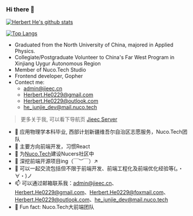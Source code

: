 ### Hi there 👋

[![Herbert He's github stats](https://github-readme-stats.vercel.app/api?username=HerbertHe&count_private=true)](https://github.com/HerbertHe/github-readme-stats)

[![Top Langs](https://github-readme-stats.vercel.app/api/top-langs/?username=HerbertHe&layout=compact)](https://github.com/HerbertHe/github-readme-stats)

- Graduated from the North University of China, majored in Applied Physics.
- Collegiate/Postgraduate Volunteer to China's Far West Program in Xinjiang Uygur Autonomous Region
- Member of Nuco.Tech Studio
- Frontend developer, Gopher
- Contect me:
  - admin@jieec.cn
  - Herbert.He0229@gmail.com
  - Herbert.He0229@outlook.com
  - he_junjie_dev@mail.nuco.tech

> 更多关于我, 可以看下导航页 [Jieec Server](http://server.jieec.cn)

- 🔭 应用物理学本科毕业, 西部计划新疆维吾尔自治区志愿服务，Nuco.Tech团队
- 🌱 主要方向前端开发，习惯React
- 👯 为[Nuco.Tech](https://github.com/NucoTech)建设Nucers社区中
- 🤔 深挖前端开源项目ing（￣︶￣）↗　
- 💬 可以一起交流包括但不限于前端开发、前端工程化及前端优化经验等(。・∀・)ノ
- 📫 可以通过邮箱联系我：admin@jieec.cn、Herbert.He0229@gmail.com、Herbert.He0229@foxmail.com、Herbert.He0229@outlook.com、he_junjie_dev@mail.nuco.tech
- 👀 Fun fact: Nuco.Tech大前端团队
